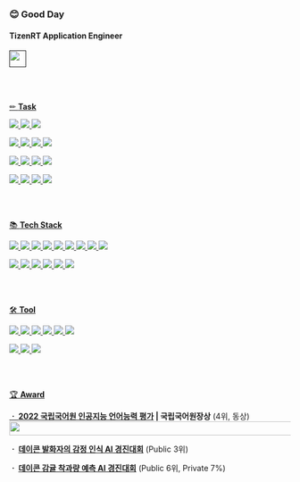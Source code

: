 ### 😊 Good Day
 
#### TizenRT Application Engineer
<a href=""><img src="https://user-images.githubusercontent.com/83712521/212296254-6f8123fe-50a3-4613-9461-b183d5c29b47.png" width="30" height="30">


<br/>
<br/>

✏ **Task**


<a href="https://github.com/HappyBusDay/Korean_ABSA"><img src="https://img.shields.io/badge/NLP-Aspect based Sentiment Analysis-green"/>
<a href="https://github.com/HappyBusDay/Meeting-STT_Summarizaion"><img src="https://img.shields.io/badge/NLP-Automatic Speech Recognition-green"/>
<a href="https://github.com/HappyBusDay/Meeting-STT_Summarizaion"><img src="https://img.shields.io/badge/NLP-Text Summarization-green"/>

<a href="https://github.com/HappyBusDay/EmotionClassification"><img src="https://img.shields.io/badge/NLP-Emotion Analysis-green"/> 
<a href="https://github.com/GukMan/Song_title_recommendation"><img src="https://img.shields.io/badge/NLP-Text Generation-green"/> 
<a href="https://github.com/GukMan/Kor_to_Eng_translator"><img src="https://img.shields.io/badge/NLP-Machine Translation-green"/> 
<a href=""><img src="https://img.shields.io/badge/NLP-Text Classification-green"/>
 
<a href="https://github.com/GukMan/topic_modeling_and_review_sentiment_analysis_about_camera"><img src="https://img.shields.io/badge/NLP-POS tagging-green"/> <img src="https://img.shields.io/badge/NLP-Text Rank-green"/> <img src="https://img.shields.io/badge/NLP-Topic Modeling-green"/> <a href=""><img src="https://img.shields.io/badge/NLP-ChatBot-green"/> 

<a href="https://github.com/GukMan/Detecting-Old-Structures"><img src="https://img.shields.io/badge/CV-Object Detection-blue"/> 
<a href="https://github.com/GukMan/Image-Classification-Using-Musinsa-Fashion-Data"><img src="https://img.shields.io/badge/CV-Image Classification-blue"/> 
<a href=""><img src="https://img.shields.io/badge/ML-Classification-yellow"/>
<a href="https://github.com/HappyBusDay/Predicting_amount_of_tangerines"><img src="https://img.shields.io/badge/ML-Regression-yellow"/> 



<br/>
<br/>


📚 **Tech Stack**

<img src="https://img.shields.io/badge/Python-3766AB?style=flat-square&logo=Python&logoColor=white"/> <img src="https://img.shields.io/badge/C-A8B9CC?style=flat-square&logo=C&logoColor=white"/> <img src="https://img.shields.io/badge/C++-00599C?style=flat-square&logo=C%2B%2B&logoColor=white"/> <img src="https://img.shields.io/badge/Java-007396?style=flat-square&logo=Java&logoColor=white"/> <img src="https://img.shields.io/badge/Linux-FCC624?style=flat-square&logo=Linux&logoColor=white"/> <img src="https://img.shields.io/badge/MySQL-4479A1?style=flat-square&logo=MySQL&logoColor=white"/> <img src="https://img.shields.io/badge/HTML-E34F26?style=flat-square&logo=HTML5&logoColor=white"/> <img src="https://img.shields.io/badge/CSS-1572B6?style=flat-square&logo=CSS3&logoColor=white"/> <img src="https://img.shields.io/badge/JavaScript-F7DF1E?style=flat-square&logo=JavaScript&logoColor=white"/> 

<img src="https://img.shields.io/badge/TensorFlow-FF6F00?style=flat-square&logo=TensorFlow&logoColor=white"/> <img src="https://img.shields.io/badge/PyTorch-EE4C2C?style=flat-square&logo=PyTorch&logoColor=white"/> <img src="https://img.shields.io/badge/Scikit Learn-F7931E?style=flat-square&logo=scikit%2Dlearn&logoColor=white"/> <img src="https://img.shields.io/badge/Flask-000000?style=flat-square&logo=Flask&logoColor=white"/>  <img src="https://img.shields.io/badge/MLflow-0194E2?style=flat-square&logo=MLflow&logoColor=white"/> <img src="https://img.shields.io/badge/ONNX-005CED?style=flat-square&logo=ONNX&logoColor=white"/>



<br/>
<br/>

🛠 **Tool**


<img src="https://img.shields.io/badge/Jupyter-F37626?style=flat-square&logo=Jupyter&logoColor=white"/> <img src="https://img.shields.io/badge/Colab-F9AB00?style=flat-square&logo=Google Colab&logoColor=white"/> <img src="https://img.shields.io/badge/VSCode-007ACC?style=flat-square&logo=Visual Studio Code&logoColor=white"/> <img src="https://img.shields.io/badge/AWS-232F3E?style=flat-square&logo=Amazon AWS&logoColor=white"/> <img src="https://img.shields.io/badge/Eclipse-2C2255?style=flat-square&logo=Eclipse&logoColor=white"/> <img src="https://img.shields.io/badge/Android-3DDC84?style=flat-square&logo=Android&logoColor=white"/> 

 <img src="https://img.shields.io/badge/Postman-FF6C37?style=flat-square&logo=Postman&logoColor=white"/> <img src="https://img.shields.io/badge/Docker-2496ED?style=flat-square&logo=Docker&logoColor=white"/> <img src="https://img.shields.io/badge/AWS Lambda-FF9900?style=flat-square&logo=AWS Lambda&logoColor=white"/>


<br/>
<br/>

 
  
🏆 **Award**

**ㆍ <a href="https://corpus.korean.go.kr/task/taskList.do?taskId=8&clCd=END_TASK&subMenuId=sub01">2022 국립국어원 인공지능 언어능력 평가</a>  |  국립국어원장상**  (4위, 동상)
<img src="https://user-images.githubusercontent.com/83712521/211263509-17c9528f-2619-4903-8cd3-c5ab92fbf21b.png" width="550" height="25">

**ㆍ <a href="https://dacon.io/competitions/official/236027/overview/description">데이콘 발화자의 감정 인식 AI 경진대회</a>**  (Public 3위)

**ㆍ <a href="https://dacon.io/competitions/official/236038/overview/description">데이콘 감귤 착과량 예측 AI 경진대회</a>**  (Public 6위, Private 7%)
